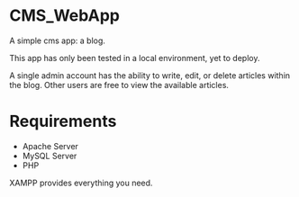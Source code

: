 # CMS_WebApp
A simple cms app: a blog.

This app has only been tested in a local environment, yet to deploy.

A single admin account has the ability to write, edit, or delete articles within the blog. Other users are free to view the available articles. 

# Requirements
- Apache Server
- MySQL Server
- PHP

XAMPP provides everything you need.

